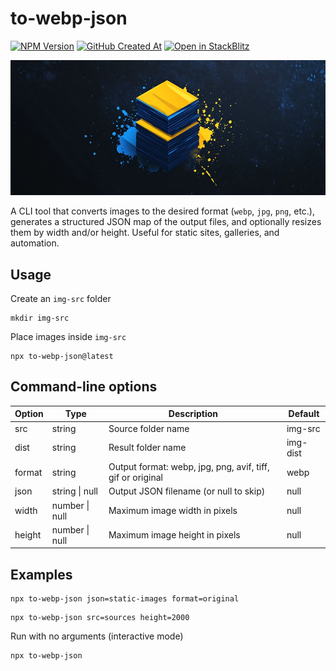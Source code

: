 # to-webp-json

[![NPM Version](https://img.shields.io/npm/v/to-webp-json?style=flat&logo=npm&label=version&color=cb3837)](https://www.npmjs.com/package/to-webp-json)
[![GitHub Created At](https://img.shields.io/github/created-at/vdistortion/to-webp-json?style=flat&logo=github)](https://github.com/vdistortion/to-webp-json)
[![Open in StackBlitz](https://developer.stackblitz.com/img/open_in_stackblitz_small.svg)](https://stackblitz.com/github/vdistortion/to-webp-json)

[![to-webp-json](docs/bg.jpg)](https://vdistortion.github.io/to-webp-json/)

A CLI tool that converts images to the desired format (`webp`, `jpg`, `png`, etc.), generates a structured JSON map of the output files, and optionally resizes them by width and/or height. Useful for static sites, galleries, and automation.

## Usage

Create an `img-src` folder

```shell
mkdir img-src
```

Place images inside `img-src`

```shell
npx to-webp-json@latest
```

## Command-line options

| Option | Type           | Description                                                | Default  |
| ------ | -------------- | ---------------------------------------------------------- | -------- |
| src    | string         | Source folder name                                         | img-src  |
| dist   | string         | Result folder name                                         | img-dist |
| format | string         | Output format: webp, jpg, png, avif, tiff, gif or original | webp     |
| json   | string \| null | Output JSON filename (or null to skip)                     | null     |
| width  | number \| null | Maximum image width in pixels                              | null     |
| height | number \| null | Maximum image height in pixels                             | null     |

## Examples

```shell
npx to-webp-json json=static-images format=original
```

```shell
npx to-webp-json src=sources height=2000
```

Run with no arguments (interactive mode)

```shell
npx to-webp-json
```
